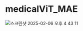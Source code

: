 # medicalViT_MAE


![스크린샷 2025-02-06 오후 4 43 11](https://github.com/user-attachments/assets/b791faa4-170f-467d-87a4-901df605e63e)
